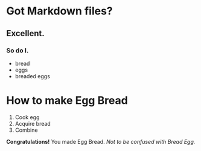 # Got Markdown files?

## Excellent.

### So do I.

<!-- Praise the asterisks -->

- bread
- eggs
- breaded eggs

# How to make Egg Bread

1. Cook egg
2. Acquire bread
3. Combine

**Congratulations!** You made Egg Bread. _Not to be confused with Bread Egg._
